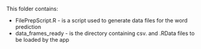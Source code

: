 This folder contains:
* FilePrepScript.R - is a script used to generate data files for the word prediction
* data_frames_ready - is the directory containing csv. and .RData files to be loaded by the app